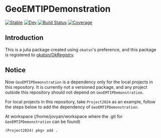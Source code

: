 # GeoEMTIPDemonstration

[![Stable](https://img.shields.io/badge/docs-stable-blue.svg)](https://okatsn.github.io/GeoEMTIPDemonstration.jl/stable/)
[![Dev](https://img.shields.io/badge/docs-dev-blue.svg)](https://okatsn.github.io/GeoEMTIPDemonstration.jl/dev/)
[![Build Status](https://github.com/okatsn/GeoEMTIPDemonstration.jl/actions/workflows/CI.yml/badge.svg?branch=master)](https://github.com/okatsn/GeoEMTIPDemonstration.jl/actions/workflows/CI.yml?query=branch%3Amaster)
[![Coverage](https://codecov.io/gh/okatsn/GeoEMTIPDemonstration.jl/branch/master/graph/badge.svg)](https://codecov.io/gh/okatsn/GeoEMTIPDemonstration.jl)

## Introduction

This is a julia package created using `okatsn`'s preference, and this package is registered to [okatsn/OkRegistry](https://github.com/okatsn/OkRegistry).


## Notice

Now `GeoEMTIPDemonstration` is a dependency only for the local projects in this repository.
It is currently not a versioned package, and any project outside this repository should not depend on `GeoEMTIPDemonstration`.

For local projects in this repository, take `Project2024` as an example, follow the steps below to add the dependency of `GeoEMTIPDemonstration`.

At workspace (/home/jovyan/workspace where the .git for `GeoEMTIPDemonstration` can be found)
```
(Project2024) pkg> add .
```
